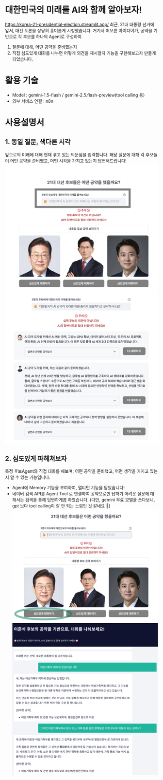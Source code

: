 # 대한민국의 미래를 AI와 함께 알아보자!
https://korea-21-presidential-election.streamlit.app/
최근, 21대 대통령 선거에 앞서, 대선 토론을 상당히 흥미롭게 시청했습니다.
거기서 떠오른 아이디어가, 공약을 기반으로 각 후보를 하나의 Agent로 구성하여 
1) 질문에 대해, 어떤 공약을 준비했는지
2) 직접 심도있게 대화를 나누면 어떻게 의견을 제시할지
기능을 구현해보고자 만들게 되었습니다.

# 활용 기술
- Model : gemini-1.5-flash / gemini-2.5.flash-preview(tool calling 용)
- 외부 서비스 연결 : n8n

# 사용설명서
## 1. 동일 질문, 색다른 시각
앞으로의 미래에 대해 현재 겪고 있는 의문점을 입력합니다. 해당 질문에 대해 각 후보들이 어떤 공약을 준비했고, 어떤 시각을 가지고 있는지 답변해드립니다!
![공약 검색](asset/imgs/promise_search.png)![후보 답변](asset/imgs/promise_answer.png)

## 2. 심도있게 파헤쳐보자
특정 후보Agent와 직접 대화를 해보며, 어떤 공약을 준비했고, 어떤 생각을 가지고 있는지 알 수 있는 기능입니다. 
- Agent에 Memory 기능을 부여하여, 멀티턴 기능을 담았습니다! 
- 네이버 검색 API를 Agent Tool 로 연결하여 공약으로만 답하기 어려운 질문에 대해서는 검색을 통해 답변하게끔 하였습니다.
(다만, gemini 무료 모델을 쓰다보니, gpt 보다 tool calling이 잘 안 되는 느낌인 것 같네요 🥲)
![대화 신청](asset/imgs/promise_debate.png)![멀티턴 대화](asset/imgs/promise_chat.png)
